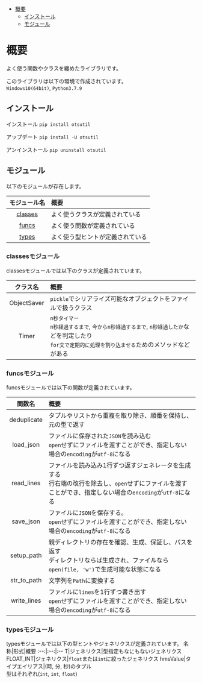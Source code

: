 - [概要](#概要)
  - [インストール](#インストール)
  - [モジュール](#モジュール)


# 概要

よく使う関数やクラスを纏めたライブラリです。  

このライブラリは以下の環境で作成されています。  
`Windows10(64bit)`, `Python3.7.9`  

## インストール

インストール
`pip install otsutil`

アップデート
`pip install -U otsutil`

アンインストール
`pip uninstall otsutil`

## モジュール

以下のモジュールが存在します。

モジュール名|概要
:--:|:--
[classes](#classesモジュール)|よく使うクラスが定義されている
[funcs](#funcsモジュール)|よく使う関数が定義されている
[types](#typesモジュール)|よく使う型ヒントが定義されている

<!-- omit in toc -->
### classesモジュール

classesモジュールでは以下のクラスが定義されています。

クラス名|概要
:--:|:--
ObjectSaver|`pickle`でシリアライズ可能なオブジェクトをファイルで扱うクラス
Timer|`n秒タイマー`<br>`n秒経過するまで`, `今からn秒経過するまで`, `n秒経過したか`などを判定したり<br>`for文で定期的に処理を割り込ませる`ためのメソッドなどがある

<!-- omit in toc -->
### funcsモジュール

funcsモジュールでは以下の関数が定義されています。

関数名|概要
:--:|:--
deduplicate|タプルやリストから重複を取り除き、順番を保持し、元の型で返す
load_json|ファイルに保存された`JSON`を読み込む<br>`open`せずにファイルを渡すことができ、指定しない場合の`encoding`が`utf-8`になる
read_lines|ファイルを読み込み1行ずつ返すジェネレータを生成する<br>行右端の改行を除去し、`open`せずにファイルを渡すことができ、指定しない場合の`encoding`が`utf-8`になる
save_json|ファイルに`JSON`を保存する。<br>`open`せずにファイルを渡すことができ、指定しない場合の`encoding`が`utf-8`になる
setup_path|親ディレクトリの存在を確認、生成、保証し、パスを返す<br>ディレクトリならば生成され、ファイルなら`open(file, 'w')`で生成可能な状態になる
str_to_path|文字列を`Path`に変換する
write_lines|ファイルに`lines`を1行ずつ書き出す<br>`open`せずにファイルを渡すことができ、指定しない場合の`encoding`が`utf-8`になる

<!-- omit in toc -->
### typesモジュール

typesモジュールでは以下の型ヒントやジェネリクスが定義されています。
名称|形式|概要
:--:|:--:|:--
T|ジェネリクス|型指定もなにもないジェネリクス
FLOAT_INT|ジェネリクス|`float`または`int`に絞ったジェネリクス
hmsValue|タイプエイリアス|(時, 分, 秒)のタプル<br>型はそれぞれ(`int`, `int`, `float`)
